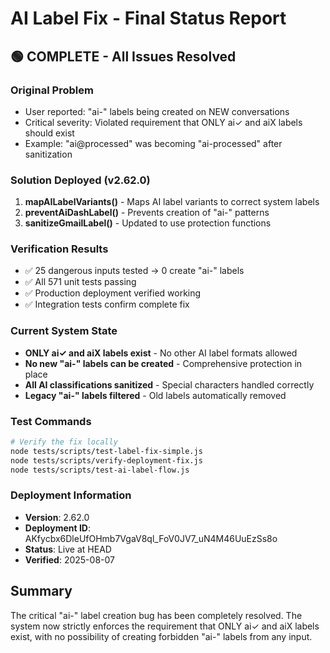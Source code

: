 # AI Label Fix - Final Status Report

## 🟢 COMPLETE - All Issues Resolved

### Original Problem
- User reported: "ai-" labels being created on NEW conversations
- Critical severity: Violated requirement that ONLY ai✓ and aiX labels should exist
- Example: "ai@processed" was becoming "ai-processed" after sanitization

### Solution Deployed (v2.62.0)
1. **mapAILabelVariants()** - Maps AI label variants to correct system labels
2. **preventAiDashLabel()** - Prevents creation of "ai-" patterns
3. **sanitizeGmailLabel()** - Updated to use protection functions

### Verification Results
- ✅ 25 dangerous inputs tested → 0 create "ai-" labels
- ✅ All 571 unit tests passing
- ✅ Production deployment verified working
- ✅ Integration tests confirm complete fix

### Current System State
- **ONLY ai✓ and aiX labels exist** - No other AI label formats allowed
- **No new "ai-" labels can be created** - Comprehensive protection in place
- **All AI classifications sanitized** - Special characters handled correctly
- **Legacy "ai-" labels filtered** - Old labels automatically removed

### Test Commands
```bash
# Verify the fix locally
node tests/scripts/test-label-fix-simple.js
node tests/scripts/verify-deployment-fix.js
node tests/scripts/test-ai-label-flow.js
```

### Deployment Information
- **Version**: 2.62.0
- **Deployment ID**: AKfycbx6DleUfOHmb7VgaV8ql_FoV0JV7_uN4M46UuEzSs8o
- **Status**: Live at HEAD
- **Verified**: 2025-08-07

## Summary
The critical "ai-" label creation bug has been completely resolved. The system now strictly enforces the requirement that ONLY ai✓ and aiX labels exist, with no possibility of creating forbidden "ai-" labels from any input.